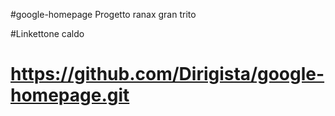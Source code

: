 #google-homepage
Progetto ranax
gran trito

#Linkettone caldo

# https://github.com/Dirigista/google-homepage.git
